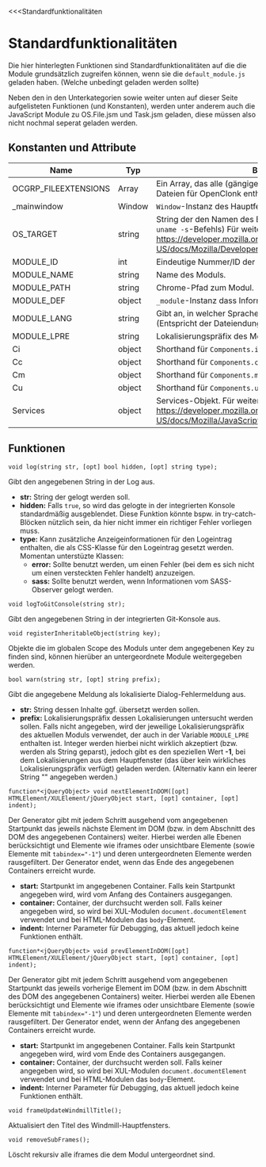 <<<Standardfunktionalitäten

# Standardfunktionalitäten

Die hier hinterlegten Funktionen sind Standardfunktionalitäten auf die die Module grundsätzlich zugreifen können, wenn sie die ```default_module.js``` geladen haben. (Welche unbedingt geladen werden sollte)

Neben den in den Unterkategorien sowie weiter unten auf dieser Seite aufgelisteten Funktionen (und Konstanten), werden unter anderem auch die JavaScript Module zu OS.File.jsm und Task.jsm geladen, diese müssen also nicht nochmal seperat geladen werden.

## Konstanten und Attribute

| Name | Typ | Beschreibung |
|------|-----|--------------|
| OCGRP_FILEEXTENSIONS | Array<string> | Ein Array, das alle (gängigen) Dateierweiterungen der C4Group-Dateien für OpenClonk enthält. |
| _mainwindow | Window | ```Window```-Instanz des Hauptfensters. |
| OS_TARGET | string | String der den Namen des Betriebssystems enthält. (Ausgabe des ```uname -s```-Befehls) Für weitere Informationen, siehe https://developer.mozilla.org/en-US/docs/Mozilla/Developer_guide/Build_Instructions/OS_TARGET. |
| MODULE_ID | int | Eindeutige Nummer/ID der Modulinstanz. |
| MODULE_NAME | string | Name des Moduls. |
| MODULE_PATH | string | Chrome-Pfad zum Modul. |
| MODULE_DEF | object | ```_module```-Instanz dass Informationen zum Modul enthält. |
| MODULE_LANG | string | Gibt an, in welcher Sprache das Modul geschrieben ist. (Entspricht der Dateiendung der Datei die angezeigt wird.) |
| MODULE_LPRE | string | Lokalisierungspräfix des Moduls. |
| Ci | object | Shorthand für ```Components.interfaces``` |
| Cc | object | Shorthand für ```Components.classes``` |
| Cm | object | Shorthand für ```Components.manager``` |
| Cu | object | Shorthand für ```Components.utils``` |
| Services | object | Services-Objekt. Für weitere Informationen, siehe https://developer.mozilla.org/en-US/docs/Mozilla/JavaScript_code_modules/Services.jsm. |

## Funktionen

```fnpreview
void log(string str, [opt] bool hidden, [opt] string type);
```
Gibt den angegebenen String in der Log aus.

* **str:**
  String der gelogt werden soll.
* **hidden:**
  Falls ```true```, so wird das gelogte in der integrierten Konsole standardmäßig ausgeblendet. Diese Funktion könnte bspw. in try-catch-Blöcken nützlich sein, da hier nicht immer ein richtiger Fehler vorliegen muss.
* **type:**
  Kann zusätzliche Anzeigeinformationen für den Logeintrag enthalten, die als CSS-Klasse für den Logeintrag gesetzt werden. Momentan unterstüzte Klassen:
  * **error:**
    Sollte benutzt werden, um einen Fehler (bei dem es sich nicht um einen versteckten Fehler handelt) anzuzeigen.
  * **sass:**
    Sollte benutzt werden, wenn Informationen vom SASS-Observer gelogt werden.

```fnpreview
void logToGitConsole(string str);
```
Gibt den angegebenen String in der integrierten Git-Konsole aus.

```fnpreview
void registerInheritableObject(string key);
```
Objekte die im globalen Scope des Moduls unter dem angegebenen Key zu finden sind, können hierüber an untergeordnete Module weitergegeben werden.

```fnpreview
bool warn(string str, [opt] string prefix);
```
Gibt die angegebene Meldung als lokalisierte Dialog-Fehlermeldung aus.

* **str:**
  String dessen Inhalte ggf. übersetzt werden sollen.
* **prefix:**
  Lokalisierungspräfix dessen Lokalisierungen untersucht werden sollen. Falls nicht angegeben, wird der jeweilige Lokalisierungspräfix des aktuellen Moduls verwendet, der auch in der Variable ```MODULE_LPRE``` enthalten ist.
  Integer werden hierbei nicht wirklich akzeptiert (bzw. werden als String geparst), jedoch gibt es den speziellen Wert **-1**, bei dem Lokalisierungen aus dem Hauptfenster (das über kein wirkliches Lokalisierungspräfix verfügt) geladen werden. (Alternativ kann ein leerer String "" angegeben werden.)

```fnpreview
function*<jQueryObject> void nextElementInDOM([opt] HTMLElement/XULElement/jQueryObject start, [opt] container, [opt] indent);
```
Der Generator gibt mit jedem Schritt ausgehend vom angegebenen Startpunkt das jeweils nächste Element im DOM (bzw. in dem Abschnitt des DOM des angegebenen Containers) weiter. Hierbei werden alle Ebenen berücksichtigt und Elemente wie iframes oder unsichtbare Elemente (sowie Elemente mit ```tabindex="-1"```) und deren untergeordneten Elemente werden rausgefiltert. Der Generator endet, wenn das Ende des angegebenen Containers erreicht wurde.

* **start:**
  Startpunkt im angegebenen Container. Falls kein Startpunkt angegeben wird, wird vom Anfang des Containers ausgegangen.
* **container:**
  Container, der durchsucht werden soll. Falls keiner angegeben wird, so wird bei XUL-Modulen ```document.documentElement``` verwendet und bei HTML-Modulen das ```body```-Element.
* **indent:**
  Interner Parameter für Debugging, das aktuell jedoch keine Funktionen enthält.

```fnpreview
function*<jQueryObject> void prevElementInDOM([opt] HTMLElement/XULElement/jQueryObject start, [opt] container, [opt] indent);
```
Der Generator gibt mit jedem Schritt ausgehend vom angegebenen Startpunkt das jeweils vorherige Element im DOM (bzw. in dem Abschnitt des DOM des angegebenen Containers) weiter. Hierbei werden alle Ebenen berücksichtigt und Elemente wie iframes oder unsichtbare Elemente (sowie Elemente mit ```tabindex="-1"```) und deren untergeordneten Elemente werden rausgefiltert. Der Generator endet, wenn der Anfang des angegebenen Containers erreicht wurde.

* **start:**
  Startpunkt im angegebenen Container. Falls kein Startpunkt angegeben wird, wird vom Ende des Containers ausgegangen.
* **container:**
  Container, der durchsucht werden soll. Falls keiner angegeben wird, so wird bei XUL-Modulen ```document.documentElement``` verwendet und bei HTML-Modulen das ```body```-Element.
* **indent:**
  Interner Parameter für Debugging, das aktuell jedoch keine Funktionen enthält.

```fnpreview
void frameUpdateWindmillTitle();
```
Aktualisiert den Titel des Windmill-Hauptfensters.

```fnpreview
void removeSubFrames();
```
Löscht rekursiv alle iframes die dem Modul untergeordnet sind.
